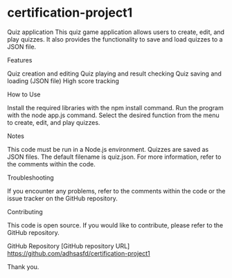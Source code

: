# certification-project1
Quiz application 
This quiz game application allows users to create, edit, and play quizzes. It also provides the functionality to save and load quizzes to a JSON file.

Features

Quiz creation and editing
Quiz playing and result checking
Quiz saving and loading (JSON file)
High score tracking

How to Use

Install the required libraries with the npm install command.
Run the program with the node app.js command.
Select the desired function from the menu to create, edit, and play quizzes.

Notes

This code must be run in a Node.js environment.
Quizzes are saved as JSON files. The default filename is quiz.json.
For more information, refer to the comments within the code.


Troubleshooting

If you encounter any problems, refer to the comments within the code or the issue tracker on the GitHub repository.


Contributing

This code is open source. If you would like to contribute, please refer to the GitHub repository.


GitHub Repository
[GitHub repository URL]
https://github.com/adhsasfd/certification-project1


Thank you.
